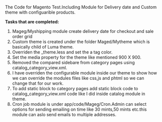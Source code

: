 The Code for Magento Test.Including Module for Delivery date and Custom theme with configuarible products.


<b>Tasks that are completed:</b>

1. Mageg/Myshipping module create delivery date for checkout and sale order grid
2. Custom theme is created under the folder Maged/Mytheme which is basically child of Luma theme.
3. Overriden the _theme.less and set the a tag color.
4. Set the media property for the theme like mentioned 900 X 900.
5. Removed the compared sidebare from category pages using catalog_category_view.xml.  
6. I have overriden the configurable module inside our theme to show how we can override the modules files like css,js and phtml so we can change that for our work.
7. To add static block to category pages add static block code to catalog_category_view.xml code like I did inside catalog module in theme.
8. Cron job module is under app/code/Mageg/Cron.Admin can select options for sending emailing on time like 30 mints,50 mints etc.this module can aslo send emails to multiple addresses.



